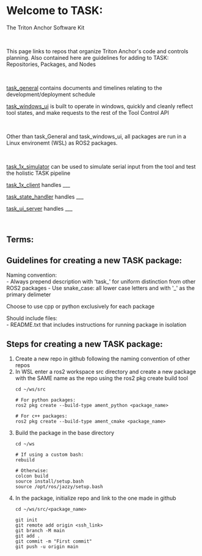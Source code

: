 # Welcome to TASK:
The Triton Anchor Software Kit

<br />

This page links to repos that organize Triton Anchor's code and controls planning.
Also contained here are guidelines for adding to TASK: Repositories, Packages, and Nodes

<br />

[task_general](https://github.com/Triton-Anchor/General) contains documents and timelines relating to the development/deployment schedule 
     
[task_windows_ui](https://github.com/Triton-Anchor) is built to operate in windows, quickly and cleanly reflect tool states, and make requests to the rest of the Tool Control API

<br />

Other than task_General and task_windows_ui, all packages are run in a Linux environemt (WSL) as ROS2 packages.

<br />

[task_1x_simulator](https://github.com/Triton-Anchor) can be used to simulate serial input from the tool and test the holistic TASK pipeline
     
[task_1x_client](https://github.com/Triton-Anchor/task_1x_client) handles ___
     
[task_state_handler](https://github.com/Triton-Anchor) handles ___
     
[task_ui_server](https://github.com/Triton-Anchor) handles ___

<br />

## Terms:

## Guidelines for creating a new TASK package:
Naming convention:<br />
     - Always prepend description with 'task_' for uniform distinction from other ROS2 packages
     - Use snake_case: all lower case letters and with '_' as the primary delimeter
     
Choose to use cpp or python exclusively for each package<br />

Should include files:<br />
    - README.txt that includes instructions for running package in isolation

## Steps for creating a new TASK package:
1. Create a new repo in github following the naming convention of other repos
2. In WSL enter a ros2 workspace src directory and create a new package with the SAME name as the repo using the ros2 pkg create build tool
   ```
   cd ~/ws/src

   # For python packages:
   ros2 pkg create --build-type ament_python <package_name>
   
   # For c++ packages:
   ros2 pkg create --build-type ament_cmake <package_name>
   ```
3. Build the package in the base directory
   ```
   cd ~/ws
   
   # If using a custom bash:
   rebuild
   
   # Otherwise:
   colcon build
   source install/setup.bash
   source /opt/ros/jazzy/setup.bash
   ```
4. In the package, initialize repo and link to the one made in github
   ```
   cd ~/ws/src/<package_name>
   
   git init
   git remote add origin <ssh_link>
   git branch -M main
   git add .
   git commit -m "First commit"
   git push -u origin main
   ```



